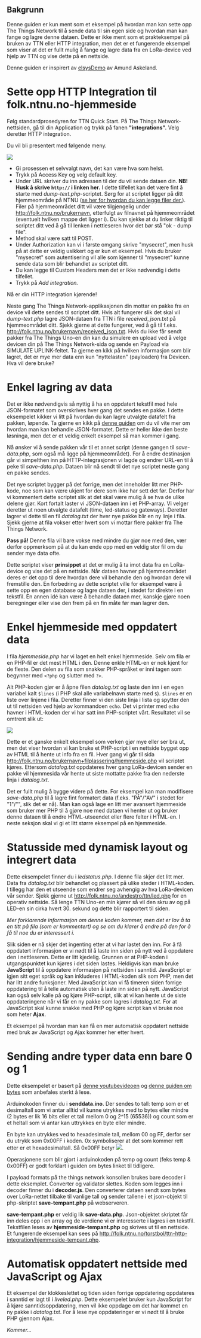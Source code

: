 ## Bakgrunn
Denne guiden er kun ment som et eksempel på hvordan man kan sette opp The Things Network til å sende data til sin egen side og hvordan man kan fange og lagre denne dataen. Dette er ikke ment som et prakteksempel på bruken av TTN eller HTTP integration, men det er et fungerende eksempel som viser at det er fullt mulig å fange og lagre data fra en LoRa-device ved hjelp av TTN og vise dette på en nettside. 

Denne guiden er inspirert av [elsysDemo](https://github.com/amundas/elsysDemo) av Amund Askeland.

# Sette opp HTTP Integration til folk.ntnu.no-hjemmeside
Følg standardprosedyren for TTN Quick Start.
På The Things Network-nettsiden, gå til din Application og trykk på fanen **"integrations".**
Velg deretter HTTP integration.

Du vil bli presentert med følgende meny.

<img src="img/add_integration.png">

* Gi prosessen et selvvalgt navn, det kan være hva som helst.
* Trykk på Access Key og velg default key.
* Under URL skriver du inn adressen til der du vil sende dataen din. **NB! Husk å skrive `http://` i linken her.** I dette tilfellet kan det være fint å starte med *dump-text.php*-scriptet. Sørg for at scriptet ligger på ditt hjemmeområde på NTNU ([se her for hvordan du kan legge filer der.](https://innsida.ntnu.no/wiki/-/wiki/Norsk/Koble+til+nettverksomr%C3%A5de+med+Windows)). Filer på hjemmeområdet ditt vil være tilgjengelig under http://folk.ntnu.no/brukernavn, etterfulgt av filnavnet på hjemmeområdet (eventuelt hvilken mappe det ligger i). Du kan sjekke at du linker riktig til scriptet ditt ved å gå til lenken i nettleseren hvor det bør stå "ok - dump file". 
* Method skal være satt til POST.
* Under Authorization kan vi i første omgang skrive "mysecret", men husk på at dette er veldig usikkert og er kun et eksempel. Hvis du bruker "mysecret" som autentisering vil alle som kjenner til "mysecret" kunne sende data som blir behandlet av scriptet ditt.
* Du kan legge til Custom Headers men det er ikke nødvendig i dette tilfellet.
* Trykk på *Add integration.* 

Nå er din HTTP integration kjørende!   

Neste gang The Things Network-applikasjonen din mottar en pakke fra en device vil dette sendes til scriptet ditt. Hvis alt fungerer slik det skal vil *dump-text.php* lagre JSON-dataen fra TTN i file *received_json.txt* på hjemmeområdet ditt. Sjekk gjerne at dette fungerer, ved å gå til f.eks. http://folk.ntnu.no/brukernavn/received_json.txt. Hvis du ikke får sendt pakker fra The Things Uno-en din kan du simulere en upload ved å velge devicen din på The Things Network-sida og sende en Payload via SIMULATE UPLINK-feltet. Ta gjerne en kikk på hvilken informasjon som blir lagret, det er mye mer data enn kun "nyttelasten" (payloaden) fra Devicen. Hva vil dere bruke? 

# Enkel lagring av data
Det er ikke nødvendigvis så nyttig å ha en oppdatert tekstfil med hele JSON-formatet som overskrives hver gang det sendes en pakke. I dette eksempelet kikker vi litt på hvordan du kan lagre utvalgte datafelt fra pakken, løpende. Ta gjerne en kikk på [denne guiden](https://www.taniarascia.com/how-to-use-json-data-with-php-or-javascript/) om du vil vite mer om hvordan man kan behandle JSON-formatet. Dette er heller ikke den beste løsninga, men det er et veldig enkelt eksempel så man kommer i gang. 

Nå ønsker vi å sende pakken vår til et annet script (denne gangen til *save-data.php*, som også må ligge på hjemmeområdet). For å endre destinasjon går vi simpelthen inn på HTTP-integrasjonen vi lagde og endrer URL-en til å peke til *save-data.php*. Dataen blir nå sendt til det nye scriptet neste gang en pakke sendes. 

Det nye scriptet bygger på det forrige, men det inneholder litt mer PHP-kode, noe som kan være ukjent for dere som ikke har sett det før. Derfor har vi kommentert dette scriptet slik at det skal være mulig å se hva de ulike delene gjør. Kort fortalt laster vi JSON-dataen inn i et PHP-array. Vi velger deretter ut noen utvalgte datafelt (time, led-status og gateways). Deretter lagrer vi dette til en fil *datalog.txt* der hver nye pakke blir en ny linje i fila. Sjekk gjerne at fila vokser etter hvert som vi mottar flere pakker fra The Things Network. 

**Pass på!** Denne fila vil bare vokse med mindre du gjør noe med den, vær derfor oppmerksom på at du kan ende opp med en veldig stor fil om du sender mye data ofte. 

Dette scriptet viser **prinsippet** at det er mulig å ta imot data fra en LoRa-device og vise det på en nettside. Når dataen havner på hjemmeområdet deres er det opp til dere hvordan dere vil behandle den og hvordan dere vil fremstille den. En forbedring av dette scriptet ville for eksempel være å sette opp en egen database og lagre dataen der, i stedet for direkte i en tekstfil. En annen idé kan være å behandle dataen mer, kanskje gjøre noen beregninger eller vise den frem på en fin måte før man lagrer den. 

# Enkel hjemmeside med oppdatert data
I fila *hjemmeside.php* har vi laget en helt enkel hjemmeside. Selv om fila er en PHP-fil er det mest HTML i den. Denne enkle HTML-en er nok kjent for de fleste. Den delen av fila som snakker PHP-språket er inni tagen som begynner med `<?php` og slutter med `?>`. 

Alt PHP-koden gjør er å åpne filen *datalog.txt* og laste den inn i en egen variabel kalt `$lines` (i PHP skal alle variabelnavn starte med `$`). `$lines` er en liste over linjene i fila. Deretter finner vi den siste linja i lista og spytter den ut til nettsiden ved hjelp av kommandoen `echo`. Det vi printer med `echo` havner i HTML-koden der vi har satt inn PHP-scriptet vårt. Resultatet vil se omtrent slik ut: 

<img src="img/ledstatus.png" align="middle">

Dette er et ganske enkelt eksempel som verken gjør mye eller ser bra ut, men det viser hvordan vi kan bruke et PHP-script i en nettside bygget opp av HTML til å hente ut info fra en fil. Hver gang vi går til sida http://folk.ntnu.no/brukernavn+filplassering/hjemmeside.php vil scriptet kjøres. Ettersom *datalog.txt* oppdateres hver gang LoRa-devicen sender en pakke vil hjemmesida vår hente ut siste mottatte pakke fra den nederste linja i *datalog.txt*.

Det er fullt mulig å bygge videre på dette. For eksempel kan man modifisere *save-data.php* til å lagre fint formatert data (f.eks. "PÅ"/"AV" i stedet for "1"/"", slik det er nå). Man kan også lage en litt mer avansert hjemmeside som bruker mer PHP til å gjøre noe med dataen vi henter ut og bruker denne dataen til å endre HTML-utseendet eller flere felter i HTML-en. I neste seksjon skal vi gi et litt større eksempel på en hjemmeside. 

# Statusside med dynamisk layout og integrert data

Dette eksempelet finner du i *ledstatus.php*. I denne fila skjer det litt mer. Data fra *datalog.txt* blir behandlet og plassert på ulike steder i HTML-koden. I tillegg har den et utseende som endrer seg avhengig av hva LoRa-devicen vår sender. Sjekk gjerne ut http://folk.ntnu.no/andestro/ttn/led.php for en operativ nettside. Så lenge TTN Uno-en min kjører så vil den skru av og på LED-en sin cirka hvert 30. sekund og dette blir rapportert til siden. 

*Mer forklarende informasjon om denne koden kommer, men det er lov å ta en titt på fila (som er kommentert) og se om du klarer å endre på den for å få til noe du er interessert i.* 

Slik siden er nå skjer det ingenting etter at vi har lastet den inn. For å få oppdatert informasjon er vi nødt til å laste inn siden på nytt ved å oppdatere den i nettleseren. Dette er litt kjedelig. Grunnen er at PHP-koden i utgangspunktet kun kjøres i det siden lastes. Heldigvis kan man bruke **JavaScript** til å oppdatere informasjon på nettsiden i sanntid. JavaScript er igjen sitt eget språk og kan inkluderes i HTML-koden slik som PHP, men det har litt andre funksjoner. Med JavaScript kan vi få timeren siden forrige oppdatering til å telle automatisk uten å laste inn siden på nytt. JavaScript kan også selv kalle på og kjøre PHP-script, slik at vi kan hente ut de siste oppdateringene når vi får en ny pakke som lagres i *datalog.txt*. For at JavaScript skal kunne snakke med PHP og kjøre script kan vi bruke noe som heter **Ajax**. 

Et eksempel på hvordan man kan få en mer automatisk oppdatert nettside med bruk av JavaScript og Ajax kommer her etter hvert.

# Sending andre typer data enn bare 0 og 1

Dette eksempelet er basert på [denne youtubevideoen](https://youtu.be/-VaW9bBVrYM) og [denne guiden om bytes](https://www.thethingsnetwork.org/docs/devices/bytes.html) som anbefales sterkt å lese.

Arduinokoden finner du i **senddata.ino**. Der sendes to tall: temp som er et desimaltall som vi antar alltid vil kunne utrykkes med to bytes eller mindre (2 bytes er lik 16 bits eller et tall mellom 0 og 2^15 (65536)) og count som er et heltall som vi antar kan uttrykkes en byte eller mindre. 

En byte kan utrykkes ved to hexadesimale tall, mellom 00 og FF, derfor ser du utrykk som 0x00FF i koden. 0x symboliserer at det som kommer rett etter er et hexadesimaltall. Så 0x00FF betyr <img src="img/CodeCogsEqn.gif">.

Operasjonene som blir gjort i arduinokoden på temp og count (feks temp & 0x00FF) er godt forklart i guiden om bytes linket til tidligere.

I payload formats på the things network konsollen brukes bare decoder i dette eksemplet. Converter og validator slettes. Koden som legges inn i decoder finner du i **decoder.js**. Den converterer dataen sendt som bytes over LoRa-nettet tilbake til vanlige tall og sender tallene i et json-objekt til php-skriptet **save-tempant.php** på webserveren.

**save-tempant.php** er veldig lik **save-data.php**. Json-objektet skriptet får inn deles opp i en array og de verdiene vi er interesserte i lagres i en tekstfil. Tekstfilen leses av **hjemmeside-tempant.php** og skrives ut til en nettside. Et fungerende eksempel kan sees på http://folk.ntnu.no/torstbol/ttn-http-integration/hjemmeside-tempant.php.

# Automatisk oppdatert nettside med JavaScript og Ajax

Et eksempel der klokkeslettet og tiden siden forrige oppdatering oppdateres i sanntid er lagt til i *liveled.php*. Dette eksempelet bruker kun JavaScript for å kjøre sanntidsoppdatering, men vil ikke oppdage om det har kommet en ny pakke i *datalog.txt*. For å lese nye oppdateringer er vi nødt til å bruke PHP gjennom Ajax.

*Kommer...*
